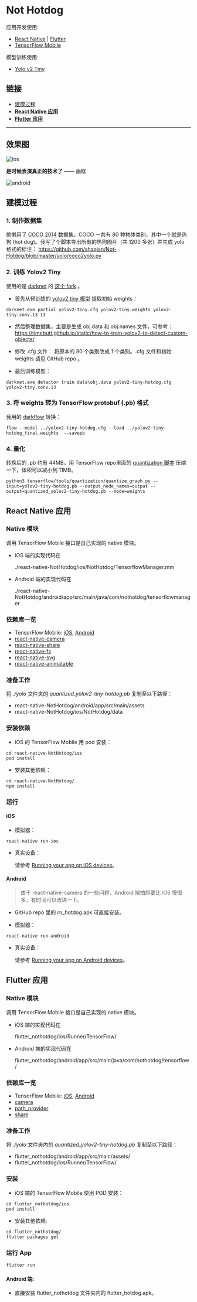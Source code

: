 # Not Hotdog

应用开发使用:

* [React Native](https://facebook.github.io/react-native/) | [Flutter](https://flutter.io/)
* [TensorFlow Mobile](https://www.tensorflow.org/mobile/mobile_intro)

模型训练使用:

* [Yolo v2 Tiny](https://pjreddie.com/darknet/yolov2/)

## 链接

* [建模过程](#建模过程)
* **[React Native 应用](#React-Native-应用)**
* **[Flutter 应用](#Flutter-应用)**

---

## 效果图
![ios](./images/rn_demo.gif)

**是时候表演真正的技术了**  —— 画框

![android](./images/demo-android.jpg)

## 建模过程

### 1. 制作数据集

偷懒用了 [COCO 2014](http://cocodataset.org/#download) 数据集。COCO 一共有 80 种物体类别，其中一个就是热狗 (hot dog)。我写了个脚本导出所有的热狗图片（共 1200 多张）并生成 yolo 格式的标注：
https://github.com/shaqian/Not-Hotdog/blob/master/yolo/coco2yolo.py

### 2. 训练 Yolov2 Tiny

使用的是 [darknet](https://github.com/pjreddie/darknet) 的  [这个 fork](https://github.com/AlexeyAB/darknet) 。

* 首先从预训练的 [yolov2 tiny 模型](https://pjreddie.com/media/files/yolov2-tiny.weights) 提取初始 weights：
```
darknet.exe partial yolov2-tiny.cfg yolov2-tiny.weights yolov2-tiny.conv.13 13
```

* 然后整理数据集，主要是生成 obj.data 和 obj.names 文件，可参考：
  https://timebutt.github.io/static/how-to-train-yolov2-to-detect-custom-objects/

* 修改 .cfg 文件：
 将原本的 80 个类别改成 1 个类别。.cfg 文件和初始 weights 请见 GitHub repo 。

* 最后训练模型：

```
darknet.exe detector train data\obj.data yolov2-tiny-hotdog.cfg yolov2-tiny.conv.13
```

### 3. 将 weights 转为 TensorFlow protobuf (.pb) 格式

我用的 [darkflow](https://github.com/thtrieu/darkflow) 转换：

```
flow --model ../yolov2-tiny-hotdog.cfg --load ../yolov2-tiny-hotdog_final.weights  --savepb
```

### 4. 量化

转换后的 .pb 约有 44MB。用 TensorFlow repo里面的 [quantization 脚本](https://github.com/tensorflow/tensorflow/tree/master/tensorflow/tools/quantization) 压缩一下，体积可以减小到 11MB。

```
python3 tensorflow/tools/quantization/quantize_graph.py --input=yolov2-tiny-hotdog.pb --output_node_names=output --output=quantized_yolov2-tiny-hotdog.pb --mode=weights
```

## React Native 应用

### Native 模块

调用 TensorFlow Mobile 接口是自己实现的 native 模块。

* iOS 端的实现代码在

  ./react-native-NotHotdog/ios/NotHotdog/TensorflowManager.mm

* Android 端的实现代码在

  ./react-native-NotHotdog/android/app/src/main/java/com/nothotdog/tensorflowmanager

### 依赖库一览

* TensorFlow Mobile: [iOS](https://www.tensorflow.org/mobile/ios_build#using_cocoapods), [Android](https://www.tensorflow.org/mobile/android_build#adding_tensorflow_to_your_apps_using_android_studio)
* [react-native-camera](https://github.com/react-native-community/react-native-camera)
* [react-native-share](https://github.com/react-native-community/react-native-share)
* [react-native-fs](https://github.com/itinance/react-native-fs)
* [react-native-svg](https://github.com/react-native-community/react-native-svg)
* [react-native-animatable](https://github.com/oblador/react-native-animatable)

### 准备工作

将 *./yolo* 文件夹的 *quantized_yolov2-tiny-hotdog.pb* 复制至以下路径：

* react-native-NotHotdog/android/app/src/main/assets
* react-native-NotHotdog/ios/NotHotdog/data

### 安装依赖 

* iOS 的 TensorFlow Mobile 用 pod 安装：

```
cd react-native-NotHotdog/ios
pod install
```

* 安装其他依赖：

```
cd react-native-NotHotdog/
npm install
```

### 运行

#### iOS

* 模拟器：

```
react-native run-ios
```

* 真实设备：

  请参考 [Running your app on iOS devices]( https://facebook.github.io/react-native/docs/running-on-device.html#running-your-app-on-ios-devices)。

#### Android

> 由于 react-native-camera 的一些问题，Android 端拍照要比 iOS 慢很多，有时间可以改进一下。

* GitHub repo 里的 rn_hotdog.apk 可直接安装。

* 模拟器：

```
react-native run-android
```

* 真实设备：

  请参考 [Running your app on Android devices]( https://facebook.github.io/react-native/docs/running-on-device.html#running-your-app-on-android-devices)。


## Flutter 应用

### Native 模块

调用 TensorFlow Mobile 接口是自己实现的 native 模块。

* iOS 端的实现代码在

  flutter_nothotdog/ios/Runner/TensorFlow/

* Android 端的实现代码在 

  flutter_nothotdog/android/app/src/main/java/com/nothotdog/tensorflow/

### 依赖库一览

* TensorFlow Mobile: [iOS](https://www.tensorflow.org/mobile/ios_build#using_cocoapods), [Android](https://www.tensorflow.org/mobile/android_build#adding_tensorflow_to_your_apps_using_android_studio)
* [camera](https://pub.dartlang.org/packages/camera)
* [path_provider](https://pub.dartlang.org/packages/path_provider)
* [share](https://pub.dartlang.org/packages/share)

### 准备工作

将 *./yolo* 文件夹内的 *quantized_yolov2-tiny-hotdog.pb* 复制至以下路径：

* flutter_nothotdog/android/app/src/main/assets/
* flutter_nothotdog/ios/Runner/TensorFlow/

### 安装 

* iOS 端的 TensorFlow Mobile 使用 POD 安装：

```
cd flutter_nothotdog/ios
pod install
```

* 安装其他依赖:

```
cd flutter_nothotdog/
flutter packages get
```

### 运行 App

```
flutter run
```

#### Android 端: 

* 直接安装 flutter_nothotdog 文件夹内的 flutter_hotdog.apk。

